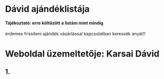 # Dávid ajándéklistája
#### Tájékoztató: erre költözött a listám mint mindig 
érdemes frissíteni ajándék vásárlással kapcsolatban keressék anyát!! 
 # Weboldal üzemeltetője: Karsai Dávid





## 1.
